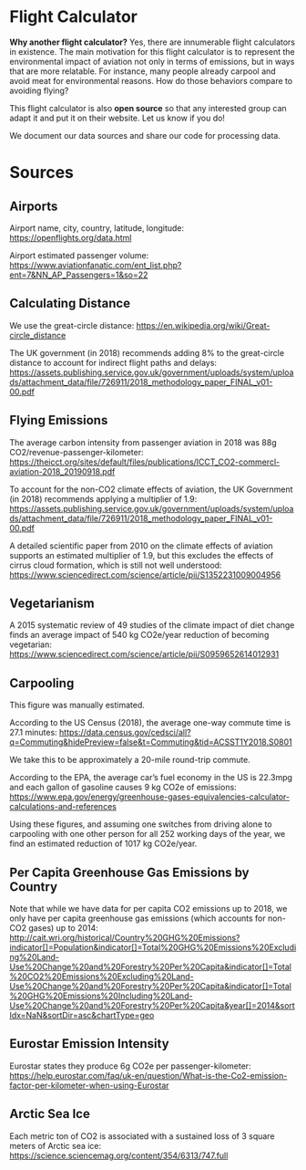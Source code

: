 # Flight Calculator

**Why another flight calculator?** Yes, there are innumerable flight calculators
in existence. The main motivation for this flight calculator is to represent the
environmental impact of aviation not only in terms of emissions, but in ways
that are more relatable. For instance, many people already carpool and avoid
meat for environmental reasons. How do those behaviors compare to avoiding
flying?

This flight calculator is also **open source** so that any interested group can
adapt it and put it on their website. Let us know if you do!

We document our data sources and share our code for processing data.

# Sources

## Airports
Airport name, city, country, latitude, longitude: https://openflights.org/data.html

Airport estimated passenger volume: https://www.aviationfanatic.com/ent_list.php?ent=7&NN_AP_Passengers=1&so=22

## Calculating Distance
We use the great-circle distance: https://en.wikipedia.org/wiki/Great-circle_distance

The UK government (in 2018) recommends adding 8% to the great-circle distance to account for indirect flight paths and delays: https://assets.publishing.service.gov.uk/government/uploads/system/uploads/attachment_data/file/726911/2018_methodology_paper_FINAL_v01-00.pdf

## Flying Emissions
The average carbon intensity from passenger aviation in 2018 was 88g CO2/revenue-passenger-kilometer: https://theicct.org/sites/default/files/publications/ICCT_CO2-commercl-aviation-2018_20190918.pdf

To account for the non-CO2 climate effects of aviation,  the UK Government (in 2018) recommends applying a multiplier of 1.9: https://assets.publishing.service.gov.uk/government/uploads/system/uploads/attachment_data/file/726911/2018_methodology_paper_FINAL_v01-00.pdf

A detailed scientific paper from 2010 on the climate effects of aviation supports an estimated multiplier of 1.9, but this excludes the effects of cirrus cloud formation, which is still not well understood: https://www.sciencedirect.com/science/article/pii/S1352231009004956

## Vegetarianism
A 2015 systematic review of 49 studies of the climate impact of diet change finds an average impact of 540 kg CO2e/year reduction of becoming vegetarian:
https://www.sciencedirect.com/science/article/pii/S0959652614012931

## Carpooling
This figure was manually estimated.

According to the US Census (2018), the average one-way commute time is 27.1 minutes: https://data.census.gov/cedsci/all?q=Commuting&hidePreview=false&t=Commuting&tid=ACSST1Y2018.S0801

We take this to be approximately a 20-mile round-trip commute.

According to the EPA, the average car’s fuel economy in the US is 22.3mpg and each gallon of gasoline causes 9 kg CO2e of emissions: https://www.epa.gov/energy/greenhouse-gases-equivalencies-calculator-calculations-and-references

Using these figures, and assuming one switches from driving alone to carpooling with one other person for all 252 working days of the year, we find an estimated reduction of 1017 kg CO2e/year.

## Per Capita Greenhouse Gas Emissions by Country
Note that while we have data for per capita CO2 emissions up to 2018, we only have per capita greenhouse gas emissions (which accounts for non-CO2 gases) up to 2014: http://cait.wri.org/historical/Country%20GHG%20Emissions?indicator[]=Population&indicator[]=Total%20GHG%20Emissions%20Excluding%20Land-Use%20Change%20and%20Forestry%20Per%20Capita&indicator[]=Total%20CO2%20Emissions%20Excluding%20Land-Use%20Change%20and%20Forestry%20Per%20Capita&indicator[]=Total%20GHG%20Emissions%20Including%20Land-Use%20Change%20and%20Forestry%20Per%20Capita&year[]=2014&sortIdx=NaN&sortDir=asc&chartType=geo

## Eurostar Emission Intensity
Eurostar states they produce 6g CO2e per passenger-kilometer: https://help.eurostar.com/faq/uk-en/question/What-is-the-Co2-emission-factor-per-kilometer-when-using-Eurostar

## Arctic Sea Ice
Each metric ton of CO2 is associated with a sustained loss of 3 square meters of Arctic sea ice: https://science.sciencemag.org/content/354/6313/747.full
